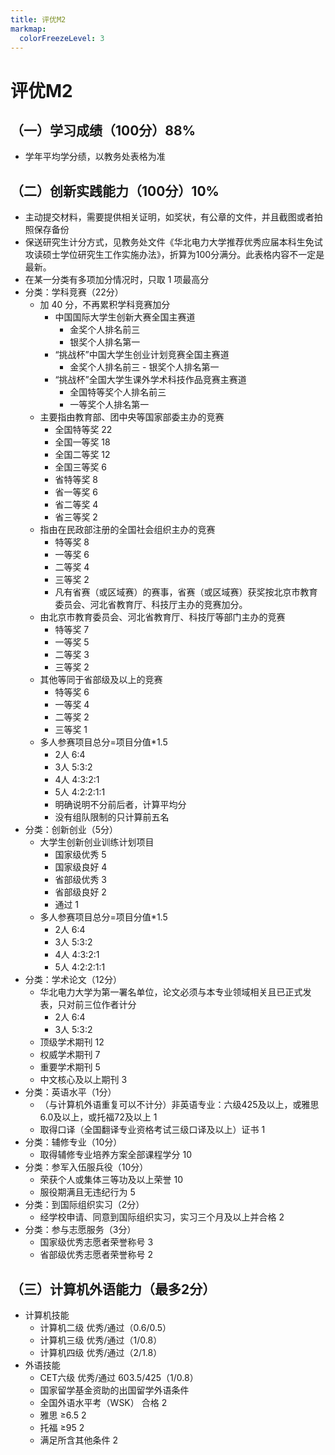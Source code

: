 ```yaml
---
title: 评优M2
markmap:
  colorFreezeLevel: 3
---
```

# 评优M2
## （一）学习成绩（100分）88% 
  - 学年平均学分绩，以教务处表格为准 
## （二）创新实践能力（100分）10% 
  - 主动提交材料，需要提供相关证明，如奖状，有公章的文件，并且截图或者拍照保存备份 
  - 保送研究生计分方式，见教务处文件《华北电力大学推荐优秀应届本科生免试攻读硕士学位研究生工作实施办法》，折算为100分满分。此表格内容不一定是最新。 
  - 在某一分类有多项加分情况时，只取 1 项最高分 
  - 分类：学科竞赛（22分） 
    - 加 40 分，不再累积学科竞赛加分 
      - 中国国际大学生创新大赛全国主赛道 
        - 金奖个人排名前三 
        - 银奖个人排名第一 
      - “挑战杯”中国大学生创业计划竞赛全国主赛道 
        - 金奖个人排名前三 - 银奖个人排名第一 
      - “挑战杯”全国大学生课外学术科技作品竞赛主赛道 
        - 全国特等奖个人排名前三 
        - 一等奖个人排名第一 
    - 主要指由教育部、团中央等国家部委主办的竞赛 
      - 全国特等奖 22 
      - 全国一等奖 18 
      - 全国二等奖 12 
      - 全国三等奖 6 
      - 省特等奖 8 
      - 省一等奖 6 
      - 省二等奖 4 
      - 省三等奖 2 
    - 指由在民政部注册的全国社会组织主办的竞赛 
      - 特等奖 8 
      - 一等奖 6 
      - 二等奖 4 
      - 三等奖 2 
      - 凡有省赛（或区域赛）的赛事，省赛（或区域赛）获奖按北京市教育委员会、河北省教育厅、科技厅主办的竞赛加分。 
    - 由北京市教育委员会、河北省教育厅、科技厅等部门主办的竞赛 
      - 特等奖 7 
      - 一等奖 5 
      - 二等奖 3 
      - 三等奖 2 
    - 其他等同于省部级及以上的竞赛 
      - 特等奖 6 
      - 一等奖 4 
      - 二等奖 2 
      - 三等奖 1 
    - 多人参赛项目总分=项目分值*1.5 
      - 2人 6:4 
      - 3人 5:3:2 
      - 4人 4:3:2:1 
      - 5人 4:2:2:1:1 
      - 明确说明不分前后者，计算平均分 
      - 没有组队限制的只计算前五名 
  - 分类：创新创业（5分） 
    - 大学生创新创业训练计划项目 
      - 国家级优秀 5 
      - 国家级良好 4 
      - 省部级优秀 3 
      - 省部级良好 2 
      - 通过 1 
    - 多人参赛项目总分=项目分值\*1.5 
      - 2人 6:4 
      - 3人 5:3:2 
      - 4人 4:3:2:1 
      - 5人 4:2:2:1:1 
  - 分类：学术论文（12分） 
    - 华北电力大学为第一署名单位，论文必须与本专业领域相关且已正式发表，只对前三位作者计分 
      - 2人 6:4 
      - 3人 5:3:2 
    - 顶级学术期刊 12 
    - 权威学术期刊 7 
    - 重要学术期刊 5 
    - 中文核心及以上期刊 3
  - 分类：英语水平（1分） 
    - （与计算机外语重复可以不计分）非英语专业：六级425及以上，或雅思6.0及以上，或托福72及以上 1 
    - 取得口译（全国翻译专业资格考试三级口译及以上）证书 1 
  - 分类：辅修专业（10分） 
    - 取得辅修专业培养方案全部课程学分 10 
  - 分类：参军入伍服兵役（10分） 
    - 荣获个人或集体三等功及以上荣誉 10 
    - 服役期满且无违纪行为 5 
  - 分类：到国际组织实习（2分） 
    - 经学校申请、同意到国际组织实习，实习三个月及以上并合格 2 
  - 分类：参与志愿服务（3分） 
    - 国家级优秀志愿者荣誉称号 3 
    - 省部级优秀志愿者荣誉称号 2 
## （三）计算机外语能力（最多2分） 
  - 计算机技能 
    - 计算机二级 优秀/通过（0.6/0.5） 
    - 计算机三级 优秀/通过（1/0.8） 
    - 计算机四级 优秀/通过（2/1.8） 
  - 外语技能 
    - CET六级 优秀/通过 603.5/425（1/0.8） 
    - 国家留学基金资助的出国留学外语条件 
    - 全国外语水平考（WSK） 合格 2 
    - 雅思 ≥6.5 2 
    - 托福 ≥95 2 
    - 满足所含其他条件 2
